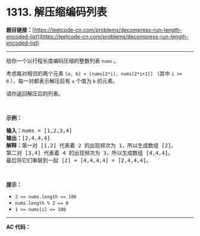 # 1313. 解压缩编码列表

**题目链接：**[https://leetcode-cn.com/problems/decompress-run-length-encoded-list](https://leetcode-cn.com/problems/decompress-run-length-encoded-list)

---

<div class="content__1Y2H">
 <div class="notranslate">
  <p>给你一个以行程长度编码压缩的整数列表&nbsp;<code>nums</code>&nbsp;。</p> 
  <p>考虑每对相邻的两个元素 <code>[a, b] = [nums[2*i], nums[2*i+1]]</code>&nbsp;（其中&nbsp;<code>i &gt;= 0</code>&nbsp;），每一对都表示解压后有 <code>a</code>&nbsp;个值为&nbsp;<code>b</code>&nbsp;的元素。</p> 
  <p>请你返回解压后的列表。</p> 
  <p>&nbsp;</p> 
  <p><strong>示例：</strong></p> 
  <pre class="language-text"><strong>输入：</strong>nums = [1,2,3,4]
<strong>输出：</strong>[2,4,4,4]
<strong>解释：</strong>第一对 [1,2] 代表着 2 的出现频次为 1，所以生成数组 [2]。
第二对 [3,4] 代表着 4 的出现频次为 3，所以生成数组 [4,4,4]。
最后将它们串联到一起 [2] + [4,4,4,4] = [2,4,4,4]。</pre> 
  <p>&nbsp;</p> 
  <p><strong>提示：</strong></p> 
  <ul> 
   <li><code>2 &lt;= nums.length &lt;= 100</code></li> 
   <li><code>nums.length % 2 == 0</code></li> 
   <li><code>1 &lt;= nums[i] &lt;= 100</code></li> 
  </ul> 
 </div>
</div>

---

**AC 代码：**

```java

```